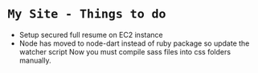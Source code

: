 # `My Site - Things to do`

- Setup secured full resume on EC2 instance
- Node has moved to node-dart instead of ruby package so update the watcher script
Now you must compile sass files into css folders manually.